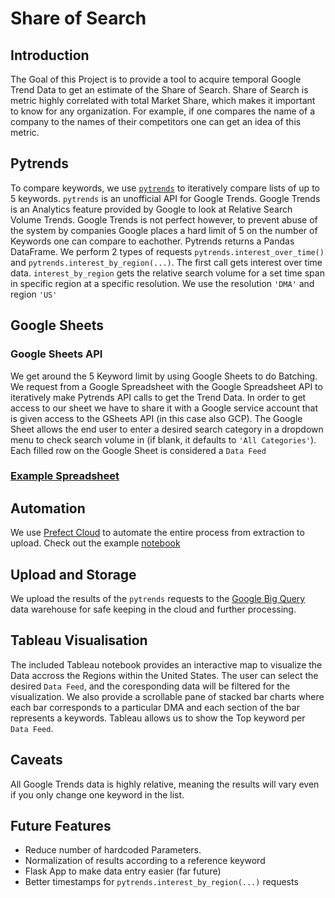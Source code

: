 # Share of Search

## Introduction
The Goal of this Project is to provide a tool to acquire temporal Google Trend Data to get an estimate of the Share of Search. 
Share of Search is metric highly correlated with total Market Share, which makes it important to know for any organization. 
For example, if one compares the name of a company to the names of their competitors one can get an idea of this metric. 

## Pytrends

To compare keywords, we use [`pytrends`][1] to iteratively compare lists of up to 5 keywords. `pytrends` is an unofficial API for Google Trends.
Google Trends is an Analytics feature provided by Google to look at Relative Search Volume Trends. Google Trends is not perfect however, to prevent abuse of the system by companies
Google places a hard limit of 5 on the number of Keywords one can compare to eachother. Pytrends returns a Pandas DataFrame. We perform 2 types of requests `pytrends.interest_over_time()` and `pytrends.interest_by_region(...)`. The first call gets interest over time data. `interest_by_region` gets the relative search volume for a set time span in specific region at a specific resolution. We use the resolution `'DMA'` and region `'US'`

## Google Sheets
### Google Sheets API
We get around the 5 Keyword limit by using Google Sheets to do Batching. We request from a Google Spreadsheet with the Google Spreadsheet API to iteratively make Pytrends API calls to get the Trend Data. In order to get access to our sheet we have to share it with a Google service account that is given access to the GSheets API (in this case also GCP). The Google Sheet allows the end user to enter a desired search category in a dropdown menu to check search volume in (if blank, it defaults to `'All Categories'`). Each filled row on the Google Sheet is considered a `Data Feed`

### [Example Spreadsheet](https://docs.google.com/spreadsheets/d/1j0TPffBKwwTioU5e8NGYlQ9Ui1aFmBArozujGx7Ywts/edit?usp=sharing)



## Automation

We use [Prefect Cloud][3] to automate the entire process from extraction to upload. Check out the example [notebook](./Share%20of%20Search) 

## Upload and Storage

We upload the results of the `pytrends` requests to the [Google Big Query][2] data warehouse for safe keeping in the cloud and further processing.

## Tableau Visualisation

The included Tableau notebook provides an interactive map to visualize the Data accross the Regions within the United States. The user can select the desired `Data Feed`, and the coresponding data will be filtered for the visualization. We also provide a scrollable pane of stacked bar charts where each bar corresponds to a particular DMA and each section of the bar represents a keywords. Tableau allows us to show the Top keyword per `Data Feed`.

## Caveats

All Google Trends data is highly relative, meaning the results will vary even if you only change one keyword in the list. 

## Future Features

- Reduce number of hardcoded Parameters.
- Normalization of results according to a reference keyword
- Flask App to make data entry easier (far future)
- Better timestamps for `pytrends.interest_by_region(...)` requests


[1]:<https://github.com/GeneralMills/pytrends> "Pytrends Github"
[2]:<https://cloud.google.com/bigquery> "Google Big Query Website" 
[3]:<https://www.prefect.io/cloud> "Prefect Website"
